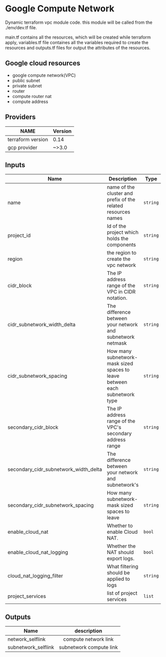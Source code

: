 # Google Compute Network
Dynamic terraform vpc module code. this module will be called from the ./env/dev.tf file. 

main.tf contains all the resources, which will be created while terraform apply, variables.tf file containes all the variables required to create the resources and outputs.tf files for output the attributes of the resources.


## Google cloud resources
* google compute network(VPC)
* public subnet
* private subnet
* router
* compute router nat
* compute address

## Providers

|       NAME        |   Version  | 
|-------------------|------------|
| terraform version |   0.14     |
| gcp provider      |   ~>3.0    |

## Inputs

|       Name        |   Description  |  Type  |  Required    |
|-------------------|----------------|--------|:------------:|
| name |  name of the cluster and prefix of the related resources names | `string` | yes |
| project_id |  Id of the project which holds the components | `string` | yes |
| region | the region to create the vpc network | `string` | yes |
| cidr_block | The IP address range of the VPC in CIDR notation. | `string` | no |
| cidr_subnetwork_width_delta | The difference between your network and subnetwork netmask | `string` | no |
| cidr_subnetwork_spacing | How many subnetwork-mask sized spaces to leave between each subnetwork type | `string` | no |
| secondary_cidr_block | The IP address range of the VPC's secondary address range | `string` | no |
| secondary_cidr_subnetwork_width_delta | The difference between your network and subnetwork's | `string` | no |
| secondary_cidr_subnetwork_spacing | How many subnetwork-mask sized spaces to leave | `string` | no |
| enable_cloud_nat | Whether to enable Cloud NAT. | `bool` | no |
| enable_cloud_nat_logging | Whether the NAT should export logs. | `bool` | no |
| cloud_nat_logging_filter | What filtering should be applied to logs | `string` | no |
| project_services | list of project services | `list` | yes |


## Outputs

|    Name     |    description   | 
|-------------|:----------------:|
| network_selflink | compute network link |
| subnetwork_selflink | subnetwork compute link |
